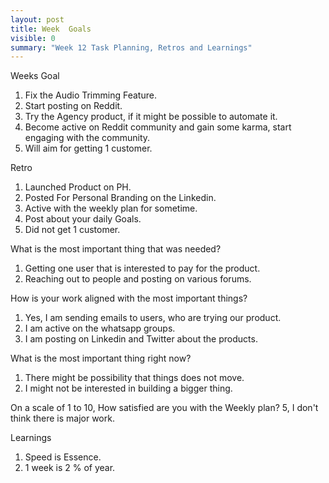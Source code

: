 ```yaml
---
layout: post
title: Week  Goals
visible: 0
summary: "Week 12 Task Planning, Retros and Learnings"
---
```


Weeks Goal
1. Fix the Audio Trimming Feature.
2. Start posting on Reddit.
3. Try the Agency product, if it might be possible to automate it.
4. Become active on Reddit community and gain some karma, start engaging with the community.
5. Will aim for getting 1 customer.


Retro
1. Launched Product on PH.
2. Posted For Personal Branding on the Linkedin.
3. Active with the weekly plan for sometime.
4. Post about your daily Goals.
5. Did not get 1 customer.
 
What is the most important thing that was needed?
1. Getting one user that is interested to pay for the product.
2. Reaching out to people and posting on various forums.

How is your work aligned with the most important things?
1. Yes, I am sending emails to users, who are trying our product.
2. I am active on the whatsapp groups.
3. I am posting on Linkedin and Twitter about the products.

What is the most important thing right now?
1. There might be possibility that things does not move.
2. I might not be interested in building a bigger thing. 

On a scale of 1 to 10, How satisfied are you with the Weekly plan? 5, I don't think there is major work.

Learnings
1. Speed is Essence. 
2. 1 week is 2 % of year.